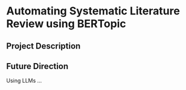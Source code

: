 # Automating Systematic Literature Review using BERTopic

## Project Description

## Future Direction
Using LLMs ...
